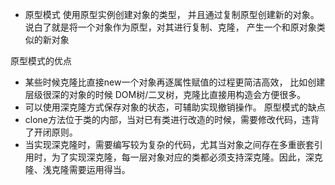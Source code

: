 
* 原型模式
使用原型实例创建对象的类型，
并且通过复制原型创建新的对象。
说白了就是将一个对象作为原型，对其进行复制、克隆，
产生一个和原对象类似的新对象

原型模式的优点
* 某些时候克隆比直接new一个对象再逐属性赋值的过程更简洁高效，
比如创建层级很深的对象的时候 DOM树/二叉树，克隆比直接用构造会方便很多。
* 可以使用深克隆方式保存对象的状态，可辅助实现撤销操作。
原型模式的缺点
* clone方法位于类的内部，当对已有类进行改造的时候，需要修改代码，违背了开闭原则。
* 当实现深克隆时，需要编写较为复杂的代码，尤其当对象之间存在多重嵌套引用时，为了实现深克隆，每一层对象对应的类都必须支持深克隆。因此，深克隆、浅克隆需要运用得当。
